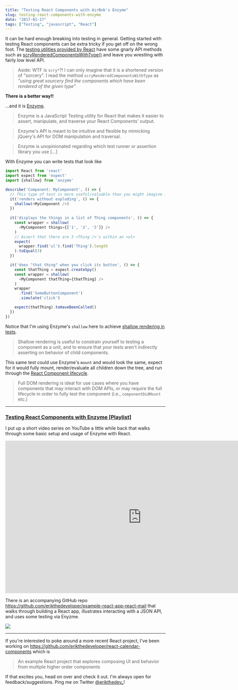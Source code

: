 ```yaml
---
title: "Testing React Components with AirBnb's Enzyme"
slug: testing-react-components-with-enzyme
date: "2017-01-17"
tags: ["Testing", "javascript", "React"]
---
```


It can be hard enough breaking into testing in general. Getting started with testing React components can be extra tricky if you get off on the wrong foot. The [testing utilities provided by React](https://facebook.github.io/react/docs/test-utils.html) have some gnarly API methods such as [scryRenderedComponentsWithType()](https://facebook.github.io/react/docs/test-utils.html#scryrenderedcomponentswithtype) and leave you wrestling with fairly low level API.

> Aside: WTF is `scry*`?! I can only imagine that it is a shortened version of "sorcery". I read the method `scryRenderedComponentsWithType` as _"using great sourcery find the components which have been rendered of the given type"_

**There is a better way!!**

...and it is [Enzyme](http://airbnb.io/enzyme/).

> Enzyme is a JavaScript Testing utility for React that makes it easier to assert, manipulate, and traverse your React Components' output.

> Enzyme's API is meant to be intuitive and flexible by mimicking jQuery's API for DOM manipulation and traversal.

> Enzyme is unopinionated regarding which test runner or assertion library you use [...]

With Enzyme you can write tests that look like

```javascript
import React from 'react'
import expect from 'expect'
import {shallow} from 'enzyme'

describe('Component: MyComponent', () => {
  // This type of test is more useful/valuable than you might imagine :)...
  it('renders without exploding', () => {
    shallow(<MyComponent />)
  })
  
  it('displays the things in a list of Thing components', () => {
    const wrapper = shallow(
      <MyComponent things={['1', '2', '3']} />
    )
    // Assert that there are 3 <Thing />'s within an <ul>
    expect(
      wrapper.find('ul').find('Thing').length
    ).toEqual(3)
  })

  it('does "that thing" when you click its button', () => {
    const thatThing = expect.createSpy()
    const wrapper = shallow(
      <MyComponent thatThing={thatThing} />
    )
    wrapper
      .find('SomeButtonComponent')
      .simulate('click')

    expect(thatThing).toHaveBeenCalled()
  })
})
```

Notice that I'm using Enzyme's `shallow` here to achieve [shallow rendering in tests](https://facebook.github.io/react/docs/test-utils.html#shallow-rendering). 

> Shallow rendering is useful to constrain yourself to testing a component as a unit, and to ensure that your tests aren't indirectly asserting on behavior of child components.

This same test could use Enzyme's `mount` and would look the same, expect for it would fully mount, render/evaluate all children down the tree, and run through the [React Component lifecycle](https://facebook.github.io/react/docs/state-and-lifecycle.html).

> Full DOM rendering is ideal for use cases where you have components that may interact with DOM APIs, or may require the full lifecycle in order to fully test the component (i.e., `componentDidMount` etc.)

---

### [Testing React Components with Enzyme [Playlist]](https://www.youtube.com/playlist?list=PLikcwtJj8_mDxWUJhYChFarCPnAwio24e)

I put up a short video series on YouTube a little while back that walks through some basic setup and usage of Enzyme with React.

<iframe width="853" height="480" src="https://www.youtube.com/embed/videoseries?list=PLikcwtJj8_mDxWUJhYChFarCPnAwio24e" frameborder="0" allowfullscreen></iframe>

There is an accompanying GitHub repo https://github.com/erikthedeveloper/example-react-app-react-mail that walks through building a React app, illustrates interacting with a JSON API, and uses some testing via Enyzme.

![](/content/images/2017/01/ReactMail-demo-gif-small.gif)

___

If you're interested to poke around a more recent React project, I've been working on https://github.com/erikthedeveloper/react-calendar-components which is

> An example React project that explores composing UI and behavior from multiple higher order components

If that excites you, head on over and check it out. I'm always open for feedback/suggestions. Ping me on Twitter [@erikthedev_](https://twitter.com/erikthedev_)!
